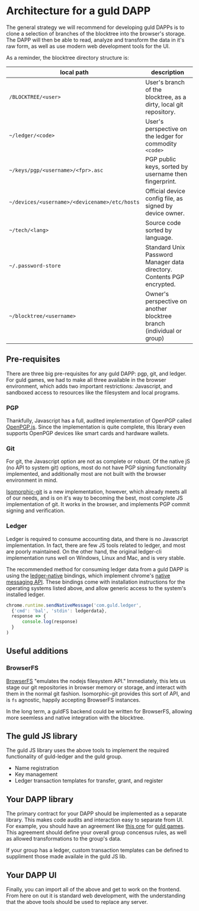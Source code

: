 # Architecture for a guld DAPP 

The general strategy we will recommend for developing guld DAPPs is to clone a selection of branches of the blocktree into the browser's storage. The DAPP will then be able to read, analyze and transform the data in it's raw form, as well as use modern web development tools for the UI.

As a reminder, the blocktree directory structure is:

| local path | description |
|------------|-----------------------------|
| `/BLOCKTREE/<user>` | User's branch of the blocktree, as a dirty, local git repository. |
| `~/ledger/<code>` | User's perspective on the ledger for commodity `<code>` |
| `~/keys/pgp/<username>/<fpr>.asc` | PGP public keys, sorted by username then fingerprint. |
| `~/devices/<username>/<devicename>/etc/hosts` | Official device config file, as signed by device owner. |
| `~/tech/<lang>` | Source code sorted by language. |
| `~/.password-store` | Standard Unix Password Manager data directory. Contents PGP encrypted. |
| `~/blocktree/<username>` | Owner's perspective on another blocktree branch (individual or group) |

## Pre-requisites

There are three big pre-requisites for any guld DAPP: pgp, git, and ledger. For guld games, we had to make all three available in the browser environment, which adds two important restrictions: Javascript, and sandboxed access to resources like the filesystem and local programs.

### PGP

Thankfully, Javascript has a full, audited implementation of OpenPGP called [OpenPGP.js](https://openpgpjs.org/). Since the implementation is quite complete, this library even supports OpenPGP devices like smart cards and hardware wallets.

### Git

For git, the Javascript option are not as complete or robust. Of the native jS (no API to system git) options, most do not have PGP signing functionality implemented, and additionally most are not built with the browser environment in mind.

[Isomorphic-git](https://isomorphic-git.github.io/) is a new implementation, however, which already meets all of our needs, and is on it's way to becoming the best, most complete JS implementation of git. It works in the browser, and implements PGP commit signing and verification.

### Ledger

Ledger is required to consume accounting data, and there is no Javascript implementation. In fact, there are few JS tools related to ledger, and most are poorly maintained. On the other hand, the original ledger-cli implementation runs well on Windows, Linux and Mac, and is very stable.

The recommended method for consuming ledger data from a guld DAPP is using the [ledger-native](https://github.com/guldcoin/ledger-native) bindings, which implement chrome's [native messaging API](https://developer.chrome.com/apps/nativeMessaging). These bindings come with installation instructions for the operating systems listed above, and allow generic access to the system's installed ledger.

``` Javascript
chrome.runtime.sendNativeMessage('com.guld.ledger',
  {'cmd': 'bal', 'stdin': ledgerdata},
  response => {
      console.log(response)
  }
)
```

## Useful additions

### BrowserFS

[BrowserFS](https://github.com/jvilk/BrowserFS) "emulates the nodejs filesystem API." Immediately, this lets us stage our git repositories in browser memory or storage, and interact with them in the normal git fashion. Isomorphic-git provides this sort of API, and is `fs` agnostic, happily accepting BrowserFS instances.

In the long term, a guldFS backend could be written for BrowserFS, allowing more seemless and native integration with the blocktree.

## The guld JS library

The guld JS library uses the above tools to implement the required functionality of guld-ledger and the guld group.

 + Name registration
 + Key management
 + Ledger transaction templates for transfer, grant, and register

## Your DAPP library

The primary contract for your DAPP should be implemented as a separate library. This makes code audits and interaction easy to separate from UI. For example, you should have an agreement like [this one](https://github.com/guld-games/Documents/blob/master/contracts/gg-agreement.md) for [guld games](https://guld.gg). This agreement should define your overall group concensus rules, as well as allowed transformations to the group's data.

If your group has a ledger, custom transaction templates can be defined to suppliment those made availale in the guld JS lib.

## Your DAPP UI

Finally, you can import all of the above and get to work on the frontend. From here on out it is standard web development, with the understanding that the above tools should be used to replace any server.
